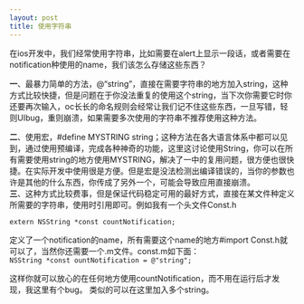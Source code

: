 ```yaml
---
layout: post
title: 使用字符串
---
```

在ios开发中，我们经常使用字符串，比如需要在alert上显示一段话，或者需要在notification种使用的name，我们该怎么存储这些东西？	
	
**一**、最暴力简单的方法，@“string”，直接在需要字符串的地方加入string，这种方式比较快捷，但是问题在于你没法重复的使用这个string，当下次你需要它时你还要再次输入，oc长长的命名规则会经常让我们记不住这些东西，一旦写错，轻则UIbug，重则崩溃，如果需要多次使用的字符串不推荐使用这种方法。			

**二**、使用宏，#define MYSTRING string；这种方法在各大语言体系中都可以见到，通过使用预编译，完成各种神奇的功能，这里这讨论使用String，你可以在所有需要使用string的地方使用MYSTRING，解决了一中的复用问题，很方便也很快捷。在实际开发中使用很是方便。但是宏是没法检测出编译错误的，当你的参数也许是其他的什么东西，你传成了另外一个，可能会导致应用直接崩溃。			
**三**、这种方式比较费事，但是保证代码稳定可用的最好方式，直接在某文件种定义所需要的字符串，使用时引用即可。例如我有一个头文件Const.h		

`
extern NSString *const countNotification;
`
		
定义了一个notification的name，所有需要这个name的地方#import Const.h就可以了，当然你还需要一个.m文件。const.m如下面：		
`
NSString *const ountNotification = @"string";
`
		
这样你就可以放心的在任何地方使用countNotification，而不用在运行后才发现，我这里有个bug。
类似的可以在这里加入多个string。